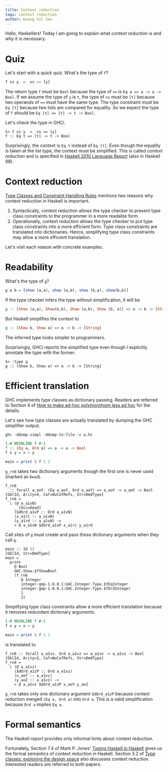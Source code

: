 ```yaml
---
title: Context reduction
tags: context reduction
author: Kwang Yul Seo
---
```

Hello, Haskellers! Today I am going to explain what *context reduction* is and why it is necessary.

<!--more-->

# Quiz

Let's start with a quick quiz. What's the type of `f`?

```haskell
f xs y  =  xs == [y]
```

The return type `f` must be `Bool` because the type of `==` is `Eq a => a -> a -> Bool`. If we assume the type of `y` is `t`, the type of `xs` must be `[t]` because two operands of `==` must have the same type. The type constraint must be `Eq [t]` because two lists are compared for equality. So we expect the type of `f` should be `Eq [t] => [t] -> t -> Bool`.

Let's check the type in GHCi.

```
λ> f xs y  =  xs == [y]
f :: Eq t => [t] -> t -> Bool
```

Surprisingly, the context is `Eq t` instead of `Eq [t]`. Even though the equality is taken at the list type, the context must be simplified. This is called *context reduction* and is specified in [Haskell 2010 Language Report][haskell2010] (also in Haskell 98).

# Context reduction

[Type Classes and Constraint Handling Rules][0006034] mentions two reasons why context reduction in Haskell is important.

1.  Syntactically, context reduction allows the type checker to present type class constraints to the programmer in a more readable form.
1. Operationally, context reduction allows the type checker to put type class constraints into a more efficient form. Type class constraints are translated into dictionaries. Hence, simplifying type class constraints may allow a more efficient translation.

Let's visit each reason with concrete examples.

# Readability

What's the type of `g`?

```haskell
g a b = [show (a,a), show (a,b), show (b,a), show(b,b)]
```

If the type checker infers the type without simplification, it will be

```haskell
g :: (Show (a,a), Show(b,b), Show (a,b), Show (b, a)) => a -> b -> [String]
```

But Haskell simplifies the context to

```haskell
g :: (Show b, Show a) => a -> b -> [String]
```

The inferred type looks simpler to programmers.

Surprisingly, GHCi reports the simplified type even though I explicitly annotate the type with the former.

```
λ> :type g
g :: (Show b, Show a) => a -> b -> [String]
```

# Efficient translation

GHC implements type classes as dictionary passing. Readers are referred to Section 4 of [How to make ad-hoc polymorphism less ad hoc][wadler88] for the details.

Let's see how type classes are actually translated by dumping the GHC simplifier output.

```
ghc -ddump-simpl -ddump-to-file -c a.hs
```

```haskell
{-# NOINLINE f #-}
f :: (Eq a, Ord a) => a -> a -> Bool
f x y = x > y

main = print $ f 1 2
```

`g_rn6` takes two dictionary arguments though the first one is never used (marked as `Dead`).

```
f_rn6
  :: forall a_aoY. (Eq a_aoY, Ord a_aoY) => a_aoY -> a_aoY -> Bool
[GblId, Arity=4, Caf=NoCafRefs, Str=DmdType]
f_rn6 =
  \ (@ a_a1vN)
    _ [Occ=Dead]
    ($dOrd_a1vP :: Ord a_a1vN)
    (x_a1rc :: a_a1vN)
    (y_a1rd :: a_a1vN) ->
    > @ a_a1vN $dOrd_a1vP x_a1rc y_a1rd
```

Call sites of `g` must create and pass these dictionary arguments when they call `g`.

```
main :: IO ()
[GblId, Str=DmdType]
main =
  print
    @ Bool
    GHC.Show.$fShowBool
    (f_rn6
       @ Integer
       integer-gmp-1.0.0.1:GHC.Integer.Type.$fEqInteger
       integer-gmp-1.0.0.1:GHC.Integer.Type.$fOrdInteger
       1
       2)
```

Simplifying type class constraints allow a more efficient translation because it removes redundant dictionary arguments.

```haskell
{-# NOINLINE f #-}
f x y = x > y

main = print $ f 1 2
```

is translated to

```
f_rn6 :: forall a_a1vz. Ord a_a1vz => a_a1vz -> a_a1vz -> Bool
[GblId, Arity=3, Caf=NoCafRefs, Str=DmdType]
f_rn6 =
  \ (@ a_a1vz)
    ($dOrd_a1zP :: Ord a_a1vz)
    (x_aoY :: a_a1vz)
    (y_aoZ :: a_a1vz) ->
    > @ a_a1vz $dOrd_a1zP x_aoY y_aoZ
```

`g_rn6` takes only one dictionary argument `$dOrd_a1zP` because context reduction merged `(Eq a, Ord a)` into `Ord a`. This is a valid simplification because `Ord a` implies `Eq a`.

# Formal semantics

The Haskell report provides only informal hints about context reduction.

Fortunately, Section 7.4 of Mark P. Jones' [Typing Haskell in Haskell][thih] gives us the formal semantics of context reduction in Haskell. Section 3.2 of [Type classes: exploring the design space][type-classes] also discusses context reduction. Interested readers are referred to both papers.

[haskell2010]: https://www.haskell.org/onlinereport/haskell2010/haskellch4.html#x10-620004
[0006034]: https://arxiv.org/pdf/cs/0006034.pdf
[wadler88]: http://people.csail.mit.edu/dnj/teaching/6898/papers/wadler88.pdf
[thih]: http://web.cecs.pdx.edu/~mpj/thih/thih.pdf
[type-classes]: https://research.microsoft.com/en-us/um/people/simonpj/Papers/type-class-design-space/
